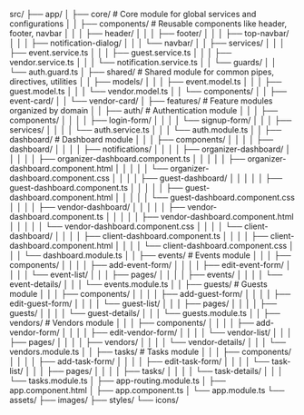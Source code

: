 src/
├── app/
│   ├── core/                     # Core module for global services and configurations
│   │   ├── components/           # Reusable components like header, footer, navbar
│   │   │   ├── header/
│   │   │   ├── footer/
│   │   │   ├── top-navbar/
│   │   │   ├── notification-dialog/
│   │   │   └── navbar/
│   │   ├── services/
│   │   │   ├── event.service.ts
│   │   │   ├── guest.service.ts
│   │   │   ├── vendor.service.ts
│   │   │   └── notification.service.ts
│   │   └── guards/
│   │       └── auth.guard.ts
│   ├── shared/                   # Shared module for common pipes, directives, utilities
│   │   ├── models/
│   │   │   ├── event.model.ts
│   │   │   ├── guest.model.ts
│   │   │   └── vendor.model.ts
│   │   └── components/
│   │       ├── event-card/
│   │       └── vendor-card/
│   ├── features/                 # Feature modules organized by domain
│   │   ├── auth/                 # Authentication module
│   │   │   ├── components/
│   │   │   │   ├── login-form/
│   │   │   │   └── signup-form/
│   │   │   ├── services/
│   │   │   │   └── auth.service.ts
│   │   │   └── auth.module.ts
│   │   ├── dashboard/            # Dashboard module
│   │   │   ├── components/
│   │   │   │   ├── dashboard/
│   │   │   │   ├── notifications/
│   │   │   │   ├── organizer-dashboard/
│   │   │   │   │   ├── organizer-dashboard.component.ts
│   │   │   │   │   ├── organizer-dashboard.component.html
│   │   │   │   │   └── organizer-dashboard.component.css
│   │   │   │   ├── guest-dashboard/
│   │   │   │   │   ├── guest-dashboard.component.ts
│   │   │   │   │   ├── guest-dashboard.component.html
│   │   │   │   │   └── guest-dashboard.component.css
│   │   │   │   ├── vendor-dashboard/
│   │   │   │   │   ├── vendor-dashboard.component.ts
│   │   │   │   │   ├── vendor-dashboard.component.html
│   │   │   │   │   └── vendor-dashboard.component.css
│   │   │   │   └── client-dashboard/
│   │   │   │       ├── client-dashboard.component.ts
│   │   │   │       ├── client-dashboard.component.html
│   │   │   │       └── client-dashboard.component.css
│   │   │   └── dashboard.module.ts
│   │   ├── events/               # Events module
│   │   │   ├── components/
│   │   │   │   ├── add-event-form/
│   │   │   │   ├── edit-event-form/
│   │   │   │   └── event-list/
│   │   │   ├── pages/
│   │   │   │   ├── events/
│   │   │   │   └── event-details/
│   │   │   └── events.module.ts
│   │   ├── guests/               # Guests module
│   │   │   ├── components/
│   │   │   │   ├── add-guest-form/
│   │   │   │   ├── edit-guest-form/
│   │   │   │   └── guest-list/
│   │   │   ├── pages/
│   │   │   │   ├── guests/
│   │   │   │   └── guest-details/
│   │   │   └── guests.module.ts
│   │   ├── vendors/              # Vendors module
│   │   │   ├── components/
│   │   │   │   ├── add-vendor-form/
│   │   │   │   ├── edit-vendor-form/
│   │   │   │   └── vendor-list/
│   │   │   ├── pages/
│   │   │   │   ├── vendors/
│   │   │   │   └── vendor-details/
│   │   │   └── vendors.module.ts
│   │   ├── tasks/                # Tasks module
│   │   │   ├── components/
│   │   │   │   ├── add-task-form/
│   │   │   │   ├── edit-task-form/
│   │   │   │   └── task-list/
│   │   │   ├── pages/
│   │   │   │   ├── tasks/
│   │   │   │   └── task-details/
│   │   │   └── tasks.module.ts
│   ├── app-routing.module.ts
│   ├── app.component.html
│   ├── app.component.ts
│   └── app.module.ts
└── assets/
    ├── images/
    ├── styles/
    └── icons/
